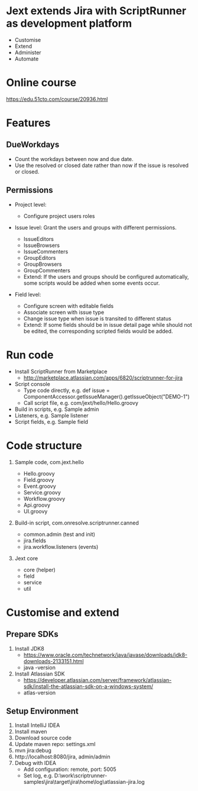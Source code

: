 # Jext extends Jira with ScriptRunner as development platform
* Customise
* Extend
* Administer
* Automate

# Online course
https://edu.51cto.com/course/20936.html

# Features
## DueWorkdays
* Count the workdays between now and due date. 
* Use the resolved or closed date rather than now if the issue is resolved or closed.

## Permissions
* Project level:
    * Configure project users roles

* Issue level: Grant the users and groups with different permissions.
    * IssueEditors
    * IssueBrowsers
    * IssueCommenters
    * GroupEditors
    * GroupBrowsers
    * GroupCommenters
    * Extend: If the users and groups should be configured automatically, some scripts would be added when some events occur.

* Field level:
    * Configure screen with editable fields
    * Associate screen with issue type
    * Change issue type when issue is transited to different status
    * Extend: If some fields should be in issue detail page while should not be edited, the corresponding scripted fields would be added. 

# Run code
* Install ScriptRunner from Marketplace
    * http://marketplace.atlassian.com/apps/6820/scriptrunner-for-jira
* Script console
    * Type code directly, e.g. def issue = ComponentAccessor.getIssueManager().getIssueObject("DEMO-1")
    * Call script file, e.g. com/jext/hello/Hello.groovy
* Build in scripts, e.g. Sample admin
* Listeners, e.g. Sample listener
* Script fields, e.g. Sample field

# Code structure
1. Sample code, com.jext.hello
    * Hello.groovy
    * Field.groovy
    * Event.groovy
    * Service.groovy
    * Workflow.groovy
    * Api.groovy
    * UI.groovy
    
2. Build-in script, com.onresolve.scriptrunner.canned
    * common.admin (test and init)
    * jira.fields
    * jira.workflow.listeners (events)

3. Jext core
    * core (helper)
    * field
    * service
    * util

# Customise and extend
## Prepare SDKs
1. Install JDK8
    * https://www.oracle.com/technetwork/java/javase/downloads/jdk8-downloads-2133151.html
    * java -version
2. Install Atlassian SDK
    * https://developer.atlassian.com/server/framework/atlassian-sdk/install-the-atlassian-sdk-on-a-windows-system/
    * atlas-version

## Setup Environment
1. Install IntelliJ IDEA 
2. Install maven
3. Download source code
4. Update maven repo: settings.xml
5. mvn jira:debug
6. http://localhost:8080/jira, admin/admin
7. Debug with IDEA
    * Add configuration: remote, port: 5005
    * Set log, e.g. D:\work\scriptrunner-samples\jira\target\jira\home\log\atlassian-jira.log

